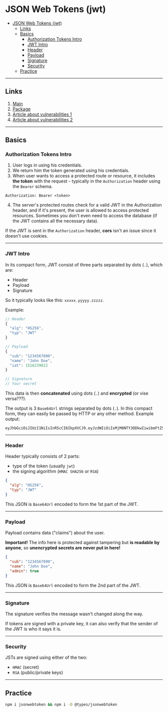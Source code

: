 # JSON Web Tokens (jwt)

- [JSON Web Tokens (jwt)](#json-web-tokens-jwt)
  - [Links](#links)
  - [Basics](#basics)
    - [Authorization Tokens Intro](#authorization-tokens-intro)
    - [JWT Intro](#jwt-intro)
    - [Header](#header)
    - [Payload](#payload)
    - [Signature](#signature)
    - [Security](#security)
  - [Practice](#practice)

***

## Links

1. [Main](https://jwt.io/)
2. [Package](https://www.npmjs.com/package/jsonwebtoken)
3. [Article about vulnerabilities 1](https://auth0.com/blog/critical-vulnerabilities-in-json-web-token-libraries/)
4. [Article about vulnerabilities 2](https://cve.mitre.org/cgi-bin/cvename.cgi?name=CVE-2018-0114)

***

## Basics

### Authorization Tokens Intro

1. User logs in using his credentials.
2. We return him the token generated using his credentials.
3. When user wants to access a protected route or resource, it includes **the token** with the request - typically in the `Authorization` header using the `Bearer` schema. 

```
Authorization: Bearer <token>
```

4. The server's protected routes check for a valid JWT in the Authorization header, and if it's present, the user is allowed to access protected resources. Sometimes you don't even need to access the database (if the JWT contains all the necessary data).

If the JWT is sent in the `Authorization` header, **cors** isn't an issue since it doesn't use cookies. 

***

### JWT Intro

In its compact form, JWT consist of three parts separated by dots (`.`), which are:

- Header
- Payload
- Signature

So it typically looks like this: `xxxxx.yyyyy.zzzzz`.

Example:

```js
// Header
{
  "alg": "HS256",
  "typ": "JWT"
}

// Payload
{
  "sub": "1234567890",
  "name": "John Doe",
  "iat": 1516239022
}

// Signature
// Your secret
```

This data is then **concatenated** using dots (`.`) and **encrypted** (or vise versa???). 

The output is 3 `Base64Url` strings separated by dots (`.`). In this compact form, they can easily be passed by HTTP or any other method. Example output:

```
eyJhbGciOiJIUzI1NiIsInR5cCI6IkpXVCJ9.eyJzdWIiOiIxMjM0NTY3ODkwIiwibmFtZSI6IkpvaG4gRG9lIiwiaWF0IjoxNTE2MjM5MDIyfQ.SflKxwRJSMeKKF2QT4fwpMeJf36POk6yJV_adQssw5c
```

***

### Header

Header typically consists of 2 parts: 

- type of the token (usually `jwt`)
- the signing algorithm (`HMAC SHA256` or `RSA`)

```json
{
  "alg": "HS256",
  "typ": "JWT"
}
```

This JSON is `Base64Url` encoded to form the 1st part of the JWT.

***

### Payload

Payload contains data ("claims") about the user.

**Important!** The info here is protected against tampering but **is readable by anyone**, so **unencrypted secrets are never put in here!**

```json
{
  "sub": "1234567890",
  "name": "John Doe",
  "admin": true
}
```

This JSON is `Base64Url` encoded to form the 2nd part of the JWT.

***

### Signature

The signature verifies the message wasn't changed along the way.

If tokens are signed with a private key, it can also verify that the sender of the JWT is who it says it is.

***

### Security

JSTs are signed using either of the two:

- `HMAC` (secret)
- `RSA` (public/private keys)

***


## Practice

```bash
npm i jsonwebtoken && npm i -D @types/jsonwebtoken
```

```js

```